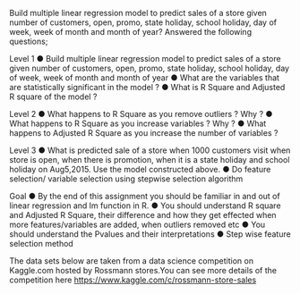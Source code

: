 Build multiple linear regression model to predict sales of a store given number of customers, open, promo, state holiday, school holiday, day of week, week of month and month of year? 
Answered the following questions; 

Level 1
●	Build multiple linear regression model to predict sales of a store given number of customers, open, promo, state holiday, school holiday, day of week, week of month and month of year
●	What are the variables that are statistically significant in the model ?
●	What is R Square and Adjusted R square of the model ? 

Level 2
●	What happens to R Square as you remove outliers ? Why ?
●	What happens to R Square as you increase variables ? Why ?
●	What happens to Adjusted R Square as you increase the number of variables ?


Level 3
●	What is predicted sale of a store when 1000 customers visit when store is open, when there is promotion, when it is a state holiday and school holiday on Aug5,2015. Use the model constructed above.
●	Do feature selection/ variable selection using stepwise selection algorithm


Goal
●	By the end of this assignment you should be familiar in and out of linear regression and lm function in R.
●	You should understand R square and Adjusted R Square, their difference and how they get effected when more features/variables are added, when outliers removed etc
●	You should understand the Pvalues and their interpretations
●	Step wise feature selection method


The data sets below are taken from a data science competition on Kaggle.com hosted by Rossmann stores.You can see more details of the competition here https://www.kaggle.com/c/rossmann-store-sales
